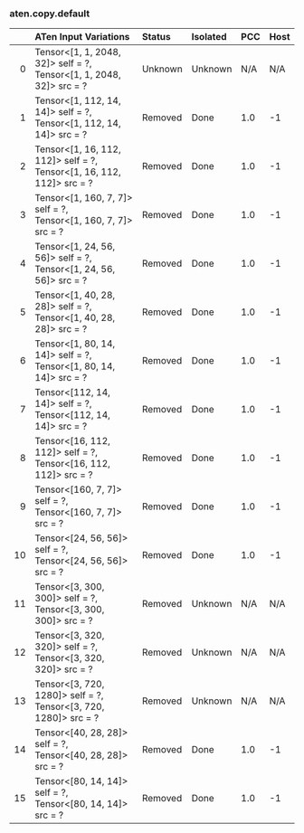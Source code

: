 ### aten.copy.default
|    | ATen Input Variations                                                    | Status   | Isolated   | PCC   | Host   |
|---:|:-------------------------------------------------------------------------|:---------|:-----------|:------|:-------|
|  0 | Tensor<[1, 1, 2048, 32]> self = ?,<br>Tensor<[1, 1, 2048, 32]> src = ?   | Unknown  | Unknown    | N/A   | N/A    |
|  1 | Tensor<[1, 112, 14, 14]> self = ?,<br>Tensor<[1, 112, 14, 14]> src = ?   | Removed  | Done       | 1.0   | -1     |
|  2 | Tensor<[1, 16, 112, 112]> self = ?,<br>Tensor<[1, 16, 112, 112]> src = ? | Removed  | Done       | 1.0   | -1     |
|  3 | Tensor<[1, 160, 7, 7]> self = ?,<br>Tensor<[1, 160, 7, 7]> src = ?       | Removed  | Done       | 1.0   | -1     |
|  4 | Tensor<[1, 24, 56, 56]> self = ?,<br>Tensor<[1, 24, 56, 56]> src = ?     | Removed  | Done       | 1.0   | -1     |
|  5 | Tensor<[1, 40, 28, 28]> self = ?,<br>Tensor<[1, 40, 28, 28]> src = ?     | Removed  | Done       | 1.0   | -1     |
|  6 | Tensor<[1, 80, 14, 14]> self = ?,<br>Tensor<[1, 80, 14, 14]> src = ?     | Removed  | Done       | 1.0   | -1     |
|  7 | Tensor<[112, 14, 14]> self = ?,<br>Tensor<[112, 14, 14]> src = ?         | Removed  | Done       | 1.0   | -1     |
|  8 | Tensor<[16, 112, 112]> self = ?,<br>Tensor<[16, 112, 112]> src = ?       | Removed  | Done       | 1.0   | -1     |
|  9 | Tensor<[160, 7, 7]> self = ?,<br>Tensor<[160, 7, 7]> src = ?             | Removed  | Done       | 1.0   | -1     |
| 10 | Tensor<[24, 56, 56]> self = ?,<br>Tensor<[24, 56, 56]> src = ?           | Removed  | Done       | 1.0   | -1     |
| 11 | Tensor<[3, 300, 300]> self = ?,<br>Tensor<[3, 300, 300]> src = ?         | Removed  | Unknown    | N/A   | N/A    |
| 12 | Tensor<[3, 320, 320]> self = ?,<br>Tensor<[3, 320, 320]> src = ?         | Removed  | Unknown    | N/A   | N/A    |
| 13 | Tensor<[3, 720, 1280]> self = ?,<br>Tensor<[3, 720, 1280]> src = ?       | Removed  | Unknown    | N/A   | N/A    |
| 14 | Tensor<[40, 28, 28]> self = ?,<br>Tensor<[40, 28, 28]> src = ?           | Removed  | Done       | 1.0   | -1     |
| 15 | Tensor<[80, 14, 14]> self = ?,<br>Tensor<[80, 14, 14]> src = ?           | Removed  | Done       | 1.0   | -1     |

